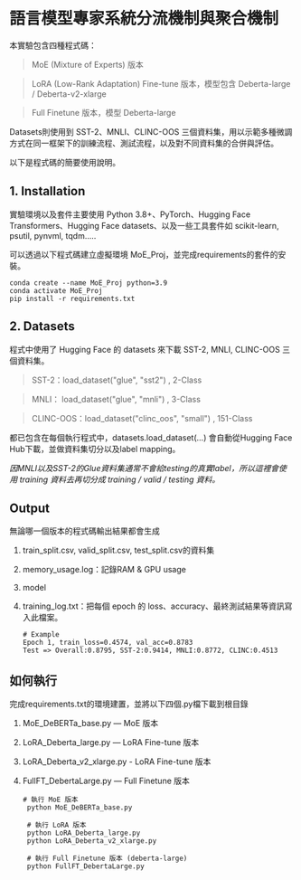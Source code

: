 # **語言模型專家系統分流機制與聚合機制**
本實驗包含四種程式碼：

>MoE (Mixture of Experts) 版本

>LoRA (Low-Rank Adaptation) Fine-tune 版本，模型包含 Deberta-large / Deberta-v2-xlarge

>Full Finetune 版本，模型 Deberta-large

Datasets則使用到 SST-2、MNLI、CLINC-OOS 三個資料集，用以示範多種微調方式在同一框架下的訓練流程、測試流程，以及對不同資料集的合併與評估。

以下是程式碼的簡要使用說明。
##  1. Installation
實驗環境以及套件主要使用 Python 3.8+、PyTorch、Hugging Face Transformers、Hugging Face datasets、以及一些工具套件如 scikit-learn, psutil, pynvml, tqdm.....

可以透過以下程式碼建立虛擬環境 MoE_Proj，並完成requirements的套件的安裝。

    conda create --name MoE_Proj python=3.9
    conda activate MoE_Proj
    pip install -r requirements.txt

## 2. Datasets
程式中使用了 Hugging Face 的 datasets 來下載 SST-2, MNLI, CLINC-OOS 三個資料集。
>SST-2：load_dataset("glue", "sst2") , 2-Class

>MNLI： load_dataset("glue", "mnli") , 3-Class

>CLINC-OOS：load_dataset("clinc_oos", "small") , 151-Class

都已包含在每個執行程式中，datasets.load_dataset(...) 會自動從Hugging Face Hub下載，並做資料集切分以及label mapping。


_因MNLI以及SST-2的Glue資料集通常不會給testing的真實label，所以這裡會使用 training 資料去再切分成 training / valid / testing 資料。_

## Output
無論哪一個版本的程式碼輸出結果都會生成
1. train_split.csv, valid_split.csv, test_split.csv的資料集
2. memory_usage.log：記錄RAM & GPU usage
3. model 
4. training_log.txt：把每個 epoch 的 loss、accuracy、最終測試結果等資訊寫入此檔案。
   
       # Example
       Epoch 1, train_loss=0.4574, val_acc=0.8783
       Test => Overall:0.8795, SST-2:0.9414, MNLI:0.8772, CLINC:0.4513 

## 如何執行
完成requirements.txt的環境建置，並將以下四個.py檔下載到根目錄
1. MoE_DeBERTa_base.py — MoE 版本
2. LoRA_Deberta_large.py — LoRA Fine-tune 版本
3. LoRA_Deberta_v2_xlarge.py - LoRA Fine-tune 版本
4. FullFT_DebertaLarge.py — Full Finetune 版本
   
       # 執行 MoE 版本
        python MoE_DeBERTa_base.py
        
        # 執行 LoRA 版本
        python LoRA_Deberta_large.py
        python LoRA_Deberta_v2_xlarge.py
        
        # 執行 Full Finetune 版本 (deberta-large)
        python FullFT_DebertaLarge.py



